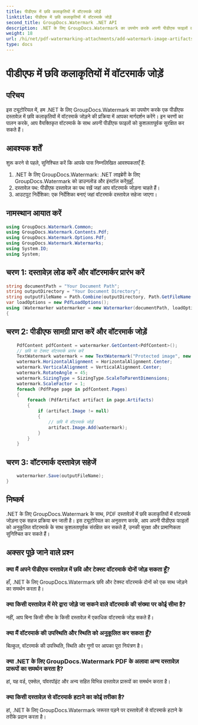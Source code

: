 ```yaml
---
title: पीडीएफ में छवि कलाकृतियों में वॉटरमार्क जोड़ें
linktitle: पीडीएफ में छवि कलाकृतियों में वॉटरमार्क जोड़ें
second_title: GroupDocs.Watermark .NET API
description: .NET के लिए GroupDocs.Watermark का उपयोग करके अपनी पीडीएफ फाइलों को वैयक्तिकृत वॉटरमार्क से सुरक्षित रखें। पीडीएफ दस्तावेज़ों में छवि कलाकृतियों में आसानी से टेक्स्ट या छवि वॉटरमार्क जोड़ें।
weight: 18
url: /hi/net/pdf-watermarking-attachments/add-watermark-image-artifacts-pdf/
type: docs
---
```

# पीडीएफ में छवि कलाकृतियों में वॉटरमार्क जोड़ें

## परिचय
इस ट्यूटोरियल में, हम .NET के लिए GroupDocs.Watermark का उपयोग करके एक पीडीएफ दस्तावेज़ में छवि कलाकृतियों में वॉटरमार्क जोड़ने की प्रक्रिया में आपका मार्गदर्शन करेंगे। इन चरणों का पालन करके, आप वैयक्तिकृत वॉटरमार्क के साथ अपनी पीडीएफ फाइलों को कुशलतापूर्वक सुरक्षित कर सकते हैं।
## आवश्यक शर्तें
शुरू करने से पहले, सुनिश्चित करें कि आपके पास निम्नलिखित आवश्यकताएँ हैं:
1.  .NET के लिए GroupDocs.Watermark: .NET लाइब्रेरी के लिए GroupDocs.Watermark को डाउनलोड और इंस्टॉल करें[यहाँ](https://releases.groupdocs.com/Watermark/net/).
2. दस्तावेज़ पथ: पीडीएफ दस्तावेज़ का पथ रखें जहां आप वॉटरमार्क जोड़ना चाहते हैं।
3. आउटपुट निर्देशिका: एक निर्देशिका बनाएं जहां वॉटरमार्क दस्तावेज़ सहेजा जाएगा।

## नामस्थान आयात करें
```csharp
using GroupDocs.Watermark.Common;
using GroupDocs.Watermark.Contents.Pdf;
using GroupDocs.Watermark.Options.Pdf;
using GroupDocs.Watermark.Watermarks;
using System.IO;
using System;
```
## चरण 1: दस्तावेज़ लोड करें और वॉटरमार्कर प्रारंभ करें
```csharp
string documentPath = "Your Document Path";
string outputDirectory = "Your Document Directory";
string outputFileName = Path.Combine(outputDirectory, Path.GetFileName(documentPath));
var loadOptions = new PdfLoadOptions();
using (Watermarker watermarker = new Watermarker(documentPath, loadOptions))
{
```
## चरण 2: पीडीएफ सामग्री प्राप्त करें और वॉटरमार्क जोड़ें
```csharp
	PdfContent pdfContent = watermarker.GetContent<PdfContent>();
	// छवि या टेक्स्ट वॉटरमार्क प्रारंभ करें
	TextWatermark watermark = new TextWatermark("Protected image", new Font("Arial", 8));
	watermark.HorizontalAlignment = HorizontalAlignment.Center;
	watermark.VerticalAlignment = VerticalAlignment.Center;
	watermark.RotateAngle = 45;
	watermark.SizingType = SizingType.ScaleToParentDimensions;
	watermark.ScaleFactor = 1;
	foreach (PdfPage page in pdfContent.Pages)
	{
		foreach (PdfArtifact artifact in page.Artifacts)
		{
			if (artifact.Image != null)
			{
				// छवि में वॉटरमार्क जोड़ें
				artifact.Image.Add(watermark);
			}
		}
	}
```
## चरण 3: वॉटरमार्क दस्तावेज़ सहेजें
```csharp
	watermarker.Save(outputFileName);
}
```

## निष्कर्ष
.NET के लिए GroupDocs.Watermark के साथ, PDF दस्तावेज़ों में छवि कलाकृतियों में वॉटरमार्क जोड़ना एक सहज प्रक्रिया बन जाती है। इस ट्यूटोरियल का अनुसरण करके, आप अपनी पीडीएफ फाइलों को अनुकूलित वॉटरमार्क के साथ कुशलतापूर्वक संरक्षित कर सकते हैं, उनकी सुरक्षा और प्रामाणिकता सुनिश्चित कर सकते हैं।
## अक्सर पूछे जाने वाले प्रश्न
### क्या मैं अपने पीडीएफ दस्तावेज़ में छवि और टेक्स्ट वॉटरमार्क दोनों जोड़ सकता हूँ?
हाँ, .NET के लिए GroupDocs.Watermark छवि और टेक्स्ट वॉटरमार्क दोनों को एक साथ जोड़ने का समर्थन करता है।
### क्या किसी दस्तावेज़ में मेरे द्वारा जोड़े जा सकने वाले वॉटरमार्क की संख्या पर कोई सीमा है?
नहीं, आप बिना किसी सीमा के किसी दस्तावेज़ में एकाधिक वॉटरमार्क जोड़ सकते हैं।
### क्या मैं वॉटरमार्क की उपस्थिति और स्थिति को अनुकूलित कर सकता हूँ?
बिल्कुल, वॉटरमार्क की उपस्थिति, स्थिति और गुणों पर आपका पूरा नियंत्रण है।
### क्या .NET के लिए GroupDocs.Watermark PDF के अलावा अन्य दस्तावेज़ प्रारूपों का समर्थन करता है?
हां, यह वर्ड, एक्सेल, पॉवरपॉइंट और अन्य सहित विभिन्न दस्तावेज़ प्रारूपों का समर्थन करता है।
### क्या किसी दस्तावेज़ से वॉटरमार्क हटाने का कोई तरीका है?
हां, .NET के लिए GroupDocs.Watermark जरूरत पड़ने पर दस्तावेज़ों से वॉटरमार्क हटाने के तरीके प्रदान करता है।